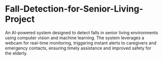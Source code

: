 # Fall-Detection-for-Senior-Living-Project
An AI-powered system designed to detect falls in senior living environments using computer vision and machine learning. The system leverages a webcam for real-time monitoring, triggering instant alerts to caregivers and emergency contacts, ensuring timely assistance and improved safety for the elderly.
